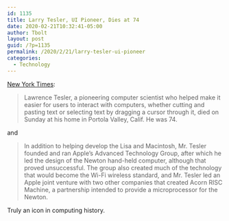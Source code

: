 ```yaml
--- 
id: 1135 
title: Larry Tesler, UI Pioneer, Dies at 74 
date: 2020-02-21T10:32:41-05:00 
author: Tbolt 
layout: post 
guid: /?p=1135 
permalink: /2020/2/21/larry-tesler-ui-pioneer 
categories: 
  - Technology 
--- 
```


[New York Times](https://www.nytimes.com/2020/02/20/technology/lawrence-tesler-dead.html):

> Lawrence Tesler, a pioneering computer scientist who helped make it easier for users to interact with computers, whether cutting and pasting text or selecting text by dragging a cursor through it, died on Sunday at his home in Portola Valley, Calif. He was 74.

and 

> In addition to helping develop the Lisa and Macintosh, Mr. Tesler founded and ran Apple’s Advanced Technology Group, after which he led the design of the Newton hand-held computer, although that proved unsuccessful. The group also created much of the technology that would become the Wi-Fi wireless standard, and Mr. Tesler led an Apple joint venture with two other companies that created Acorn RISC Machine, a partnership intended to provide a microprocessor for the Newton.

Truly an icon in computing history.